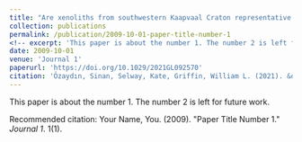 ```yaml
---
title: "Are xenoliths from southwestern Kaapvaal Craton representative of the broader mantle? Constraints from magnetotelluric modeling"
collection: publications
permalink: /publication/2009-10-01-paper-title-number-1
<!-- excerpt: 'This paper is about the number 1. The number 2 is left for future work.' -->
date: 2009-10-01
venue: 'Journal 1'
paperurl: 'https://doi.org/10.1029/2021GL092570'
citation: 'Özaydın, Sinan, Selway, Kate, Griffin, William L. (2021). &quot;Are xenoliths from southwestern Kaapvaal Craton representative of the broader mantle? Constraints from magnetotelluric modeling; <i>Geophysical Resarch Letters 1</i>. 48.'
---
```

This paper is about the number 1. The number 2 is left for future work.

<!-- [Download paper here](http://academicpages.github.io/files/paper1.pdf) -->

Recommended citation: Your Name, You. (2009). "Paper Title Number 1." <i>Journal 1</i>. 1(1).
